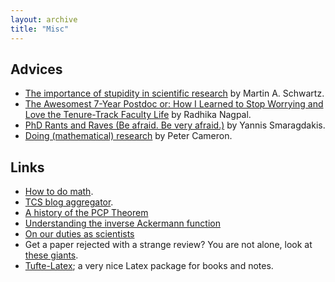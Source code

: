```yaml
---
layout: archive
title: "Misc"
---
```


## Advices
- [The importance of stupidity in scientific research](https://jcs.biologists.org/content/121/11/1771) by Martin A. Schwartz. 
- [The Awesomest 7-Year Postdoc or: How I Learned to Stop Worrying and Love the Tenure-Track Faculty Life](https://blogs.scientificamerican.com/guest-blog/the-awesomest-7-year-postdoc-or-how-i-learned-to-stop-worrying-and-love-the-tenure-track-faculty-life/) by Radhika Nagpal.
- [PhD Rants and Raves (Be afraid. Be very afraid.)](https://people.cs.umass.edu/~yannis/phd-slides.pdf) by Yannis Smaragdakis.
- [Doing (mathematical) research](https://cameroncounts.wordpress.com/2009/11/11/doing-research/) by Peter Cameron.

## Links
- [How to do math](http://www.cs.cmu.edu/~odonnell/toolkit13/how-to-do-math-and-tcs.pdf).
- [TCS blog aggregator](http://cstheory-feed.org).
- [A history of the PCP Theorem](https://courses.cs.washington.edu/courses/cse533/05au/pcp-history.pdf)
- [Understanding the inverse Ackermann function](http://cgi.di.uoa.gr/~ewcg06/invited/Seidel.pdf)
- [On our duties as scientists](http://www.wisdom.weizmann.ac.il/~oded/PDF/duties.pdf)
- Get a paper rejected with a strange review? You are not alone, look at [these giants](https://www.destroyallsoftware.com/misc/reject.pdf).
- [Tufte-Latex](https://tufte-latex.github.io/tufte-latex/); a very nice Latex package for books and notes.


